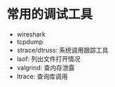# 常用的调试工具
- wireshark
- tcpdump
- strace/dtruss: 系统调用跟踪工具
- lsof: 列出文件打开情况
- valgrind: 查内存泄露
- ltrace: 查询库调用
